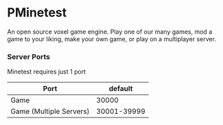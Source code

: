# PMinetest

An open source voxel game engine. Play one of our many games, mod a game to your liking, make your own game, or play on a multiplayer server.

### Server Ports
Minetest requires just 1 port

| Port                    | default     |
|-------------------------|-------------|
| Game                    | 30000       |
| Game (Multiple Servers) | 30001-39999 |
